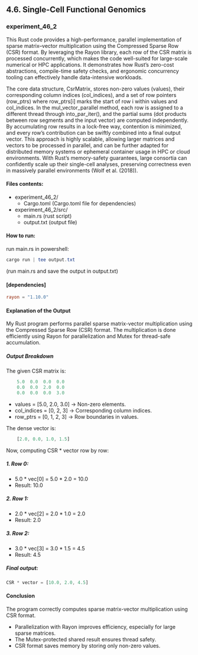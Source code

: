 ## 4.6. Single-Cell Functional Genomics

### experiment_46_2

This Rust code provides a high-performance, parallel implementation of sparse matrix–vector multiplication using the Compressed Sparse Row (CSR) format. By leveraging the Rayon library, each row of the CSR matrix is processed concurrently, which makes the code well-suited for large-scale numerical or HPC applications. It demonstrates how Rust’s zero-cost abstractions, compile-time safety checks, and ergonomic concurrency tooling can effectively handle data-intensive workloads.

The core data structure, CsrMatrix, stores non-zero values (values), their corresponding column indices (col_indices), and a set of row pointers (row_ptrs) where row_ptrs[i] marks the start of row i within values and col_indices. In the mul_vector_parallel method, each row is assigned to a different thread through into_par_iter(), and the partial sums (dot products between row segments and the input vector) are computed independently. By accumulating row results in a lock-free way, contention is minimized, and every row’s contribution can be swiftly combined into a final output vector. This approach is highly scalable, allowing larger matrices and vectors to be processed in parallel, and can be further adapted for distributed memory systems or ephemeral container usage in HPC or cloud environments. With Rust’s memory-safety guarantees, large consortia can confidently scale up their single-cell analyses, preserving correctness even in massively parallel environments (Wolf et al. (2018)).

#### Files contents:
* experiment_46_2/
  * Cargo.toml (Cargo.toml file for dependencies)
* experiment_46_2/src/
  * main.rs (rust script)
  * output.txt (output file)

#### How to run:

run main.rs in powershell:

```powershell
cargo run | tee output.txt
```

(run main.rs and save the output in output.txt)

#### [dependencies]

```toml
rayon = "1.10.0"
```

#### Explanation of the Output
My Rust program performs parallel sparse matrix-vector multiplication using the Compressed Sparse Row (CSR) format. The multiplication is done efficiently using Rayon for parallelization and Mutex for thread-safe accumulation.

##### Output Breakdown
The given CSR matrix is:

```rust
    5.0  0.0  0.0  0.0  
    0.0  0.0  2.0  0.0  
    0.0  0.0  0.0  3.0
```
  
* values = [5.0, 2.0, 3.0] → Non-zero elements.
* col_indices = [0, 2, 3] → Corresponding column indices.
* row_ptrs = [0, 1, 2, 3] → Row boundaries in values.

The dense vector is:

```rust
    [2.0, 0.0, 1.0, 1.5]
```

Now, computing CSR * vector row by row:

##### 1. Row 0:

* 5.0 * vec[0] = 5.0 * 2.0 = 10.0
* Result: 10.0

##### 2. Row 1:

* 2.0 * vec[2] = 2.0 * 1.0 = 2.0
* Result: 2.0

##### 3. Row 2:

* 3.0 * vec[3] = 3.0 * 1.5 = 4.5
* Result: 4.5

##### Final output:

```rust
CSR * vector = [10.0, 2.0, 4.5]
```

#### Conclusion
The program correctly computes sparse matrix-vector multiplication using CSR format.

* Parallelization with Rayon improves efficiency, especially for large sparse matrices.
* The Mutex-protected shared result ensures thread safety.
* CSR format saves memory by storing only non-zero values.


